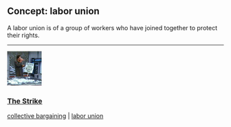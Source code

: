 ## Concept: labor union

A labor union is of a group of workers who have joined together to protect their rights.

<hr>
<div class="clip-listing">
<img src="media/icons/strike_clip2.jpg" alt="The Strike icon">

### [The Strike](/clip/89/)

[collective bargaining](/concept/collective-bargaining/) | [labor union](/concept/labor-union/)
</div>

